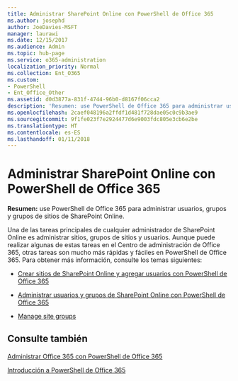 ```yaml
---
title: Administrar SharePoint Online con PowerShell de Office 365
ms.author: josephd
author: JoeDavies-MSFT
manager: laurawi
ms.date: 12/15/2017
ms.audience: Admin
ms.topic: hub-page
ms.service: o365-administration
localization_priority: Normal
ms.collection: Ent_O365
ms.custom:
- PowerShell
- Ent_Office_Other
ms.assetid: d0d3877a-831f-4744-96b0-d8167f06cca2
description: 'Resumen: use PowerShell de Office 365 para administrar usuarios, grupos y grupos de sitios de SharePoint Online.'
ms.openlocfilehash: 2caef048196a2ffdf1d481f728dae05c0c9b3ae9
ms.sourcegitcommit: 9f1fe023f7e2924477d6e9003fdc805e3cb6e2be
ms.translationtype: HT
ms.contentlocale: es-ES
ms.lasthandoff: 01/11/2018
---
```

# <a name="manage-sharepoint-online-with-office-365-powershell"></a>Administrar SharePoint Online con PowerShell de Office 365

 **Resumen:** use PowerShell de Office 365 para administrar usuarios, grupos y grupos de sitios de SharePoint Online.
  
Una de las tareas principales de cualquier administrador de SharePoint Online es administrar sitios, grupos de sitios y usuarios. Aunque puede realizar algunas de estas tareas en el Centro de administración de Office 365, otras tareas son mucho más rápidas y fáciles en PowerShell de Office 365. Para obtener más información, consulte los temas siguientes:
  
- [Crear sitios de SharePoint Online y agregar usuarios con PowerShell de Office 365]((http://technet.microsoft.com/library/c55d4ccf-ab36-481a-a285-c40234e11abd.aspx))
    
- [Administrar usuarios y grupos de SharePoint Online con PowerShell de Office 365]((http://technet.microsoft.com/library/9680af2e-a965-4e62-92ee-da72105c7800.aspx))
    
- [Manage site groups]((http://technet.microsoft.com/library/122f4099-c78d-4cce-bab0-4343b04596ae.aspx))
    
## <a name="see-also"></a>Consulte también

#### 

[Administrar Office 365 con PowerShell de Office 365](manage-office-365-with-office-365-powershell.md)
  
[Introducción a PowerShell de Office 365](getting-started-with-office-365-powershell.md)

